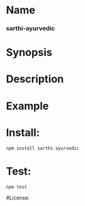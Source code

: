 # Name
### sarthi-ayurvedic

# Synopsis


# Description

# Example

# Install:
`npm install sarthi-ayurvedic`

# Test:
`npm test`

#License:


